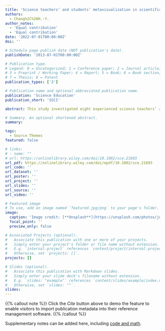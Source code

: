 ```yaml
---
title: 'Science teachers’ and students’ metavisualization in scientific modeling.  106, 448-475'
authors:
  - Chang%2C%20H.-Y.
author_notes:
  - 'Equal contribution'
  - 'Equal contribution'
date: '2022-07-01T00:00:00Z'
doi: ''

# Schedule page publish date (NOT publication's date).
publishDate: '2013-07-01T00:00:00Z'

# Publication type.
# Legend: 0 = Uncategorized; 1 = Conference paper; 2 = Journal article;
# 3 = Preprint / Working Paper; 4 = Report; 5 = Book; 6 = Book section;
# 7 = Thesis; 8 = Patent
publication_types: ['2']

# Publication name and optional abbreviated publication name.
publication: 'Science Education'
publication_short: 'SSCI'

abstract: This study investigated eight experienced science teachers’ and eight senior high school students’ metavisualization when they drew models to represent their concepts of carbon cycling. Qualitative data collection techniques including think-aloud tasks and follow-up retrospective interviews were employed. The purposes of the study included (1) to propose a framework differentiating performance levels leading to metavisual competence; and (2) to identify students’ metavisualization difficulties by comparing experienced teachers’ and novice students’ performances. Four aspects of metavisualization were investigated, including use of epistemic knowledge of visualization, demonstration of metacognition in visualization, use of judgment criteria, and use of metavisual strategies. Levels of progression from none or less to sufficient metavisual competence were proposed based on the participants’ metavisualization performances. Three types of epistemic knowledge of visualization were identified, namely, a view of visualization as a learning or expression tool, a static view of representation and target, and a dynamic view between purposeful visualization and knowledge construction. Five types of metavisual strategies were also identified, namely, resourcing, focusing, inducting, deducing, and perfecting strategies. Comparison of the teachers’ and students’ metavisualization indicates that the experienced teachers demonstrated distinctive metacognition and metavisual strategies that helped them achieve the goal of fluent visualization. The findings provide insights into how to support individuals’ development of metavisual competence for scientific modeling.

# Summary. An optional shortened abstract.
summary: 

tags:
  - Source Themes
featured: false

# links:
# - name: ""
# url: https://onlinelibrary.wiley.com/doi/10.1002/sce.21693
url_pdf: https://onlinelibrary.wiley.com/doi/epdf/10.1002/sce.21693
url_code: ''
url_dataset: ''
url_poster: ''
url_project: ''
url_slides: ''
url_source: ''
url_video: ''

# Featured image
# To use, add an image named `featured.jpg/png` to your page's folder.
image:
  caption: 'Image credit: [**Unsplash**](https://unsplash.com/photos/jdD8gXaTZsc)'
  focal_point: ''
  preview_only: false

# Associated Projects (optional).
#   Associate this publication with one or more of your projects.
#   Simply enter your project's folder or file name without extension.
#   E.g. `internal-project` references `content/project/internal-project/index.md`.
#   Otherwise, set `projects: []`.
projects: []

# Slides (optional).
#   Associate this publication with Markdown slides.
#   Simply enter your slide deck's filename without extension.
#   E.g. `slides: "example"` references `content/slides/example/index.md`.
#   Otherwise, set `slides: ""`.
slides:
---
```


{{% callout note %}}
Click the _Cite_ button above to demo the feature to enable visitors to import publication metadata into their reference management software.
{{% /callout %}}

Supplementary notes can be added here, including [code and math](https://wowchemy.com/docs/content/writing-markdown-latex/).
